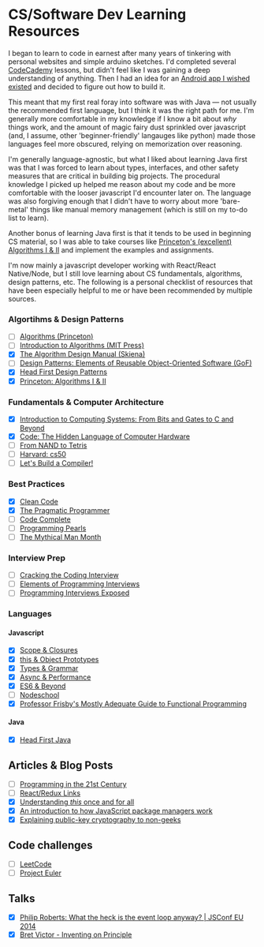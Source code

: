 # CS/Software Dev Learning Resources
I began to learn to code in earnest after many years of tinkering with personal websites and simple arduino sketches. I'd completed several [CodeCademy](http://www.codecademy.com) lessons, but didn't feel like I was gaining a deep understanding of anything. Then I had an idea for an [Android app I wished existed](https://play.google.com/store/apps/details?id=com.danielmerrill.defind&hl=en&pcampaignid=MKT-Other-global-all-co-prtnr-py-PartBadge-Mar2515-1) and decided to figure out how to build it.

This meant that my first real foray into software was with Java — not usually the recommended first language, but I think it was the right path for me. I'm generally more comfortable in my knowledge if I know a bit about _why_ things work, and the amount of magic fairy dust sprinkled over javascript (and, I assume, other 'beginner-friendly' langauges like python) made those languages feel more obscured, relying on memorization over reasoning. 

I'm generally language-agnostic, but what I liked about learning Java first was that I was forced to learn about types, interfaces, and other safety measures that are critical in building big projects. The procedural knowledge I picked up helped me reason about my code and be more comfortable with the looser javascript I'd encounter later on. The language was also forgiving enough that I didn't have to worry about more 'bare-metal' things like manual memory management (which is still on my to-do list to learn).

Another bonus of learning Java first is that it tends to be used in beginning CS material, so I was able to take courses like [Princeton's (excellent) Algorithms I & II](https://www.coursera.org/learn/algorithms-part1) and implement the examples and assignments.

I'm now mainly a javascript developer working with React/React Native/Node, but I still love learning about CS fundamentals, algorithms, design patterns, etc. The following is a personal checklist of resources that have been especially helpful to me or have been recommended by multiple sources.

### Algortihms & Design Patterns
- [ ] [Algorithms (Princeton)](https://www.amazon.com/Algorithms-4th-Robert-Sedgewick/dp/032157351X/ref=sr_1_1?ie=UTF8&qid=1487191473&sr=8-1&keywords=algorithms+sedgewick)
- [ ] [Introduction to Algorithms (MIT Press)](https://www.amazon.com/Introduction-Algorithms-3rd-MIT-Press/dp/0262033844/ref=sr_1_1?ie=UTF8&qid=1487191546&sr=8-1&keywords=algorithms+MIT)
- [x] [The Algorithm Design Manual (Skiena)](https://www.amazon.com/Algorithm-Design-Manual-Steven-Skiena/dp/1848000693)
- [ ] [Design Patterns: Elements of Reusable Object-Oriented Software (GoF)](https://www.amazon.com/Design-Patterns-Elements-Reusable-Object-Oriented/dp/0201633612/ref=sr_1_1?s=books&ie=UTF8&qid=1486752102&sr=1-1&keywords=design+patterns)
- [x] [Head First Design Patterns](https://www.amazon.com/Head-First-Design-Patterns-Brain-Friendly/dp/0596007124)
- [x] [Princeton: Algorithms I & II](https://www.coursera.org/learn/algorithms-part1)

### Fundamentals & Computer Architecture
- [x] [Introduction to Computing Systems: From Bits and Gates to C and Beyond](https://www.amazon.com/Introduction-Computing-Systems-Gates-Beyond/dp/0072467509/ref=sr_1_1?s=books&ie=UTF8&qid=1486664659&sr=1-1&keywords=from+bits+to+gates)
- [x] [Code: The Hidden Language of Computer Hardware](https://www.amazon.com/Code-Language-Computer-Hardware-Software/dp/0735611319)
- [ ] [From NAND to Tetris](https://www.coursera.org/learn/build-a-computer)
- [ ] [Harvard: cs50](https://www.edx.org/course/introduction-computer-science-harvardx-cs50x)
- [ ] [Let's Build a Compiler!](http://compilers.iecc.com/crenshaw/)

### Best Practices
- [x] [Clean Code](https://www.amazon.com/Clean-Code-Handbook-Software-Craftsmanship/dp/0132350882)
- [x] [The Pragmatic Programmer](https://www.amazon.com/Pragmatic-Programmer-Journeyman-Master/dp/020161622X/ref=pd_sbs_14_t_1?_encoding=UTF8&psc=1&refRID=J5R0F4PC8XBE3TTZDP6Z)
- [ ] [Code Complete](https://www.amazon.com/Code-Complete-Practical-Handbook-Construction/dp/0735619670)
- [ ] [Programming Pearls](https://www.amazon.com/Programming-Pearls-2nd-Jon-Bentley/dp/0201657880)
- [ ] [The Mythical Man Month](https://www.amazon.com/Mythical-Man-Month-Software-Engineering-Anniversary/dp/0201835959/ref=sr_1_1?ie=UTF8&qid=1487142293&sr=8-1&keywords=mythical+man+month)

### Interview Prep
- [ ] [Cracking the Coding Interview](https://www.amazon.com/Cracking-Coding-Interview-Programming-Questions/dp/0984782850/ref=pd_sim_14_1?_encoding=UTF8&pd_rd_i=0984782850&pd_rd_r=TJPH4FD1QV5TSGXKJMNH&pd_rd_w=jx4ta&pd_rd_wg=A0Wqa&psc=1&refRID=TJPH4FD1QV5TSGXKJMNH)
- [ ] [Elements of Programming Interviews](https://www.amazon.com/Elements-Programming-Interviews-Insiders-Guide/dp/1479274836)
- [ ] [Programming Interviews Exposed](https://www.amazon.com/Programming-Interviews-Exposed-Secrets-Landing/dp/1118261364/ref=pd_sbs_14_t_0?_encoding=UTF8&psc=1&refRID=AYJYGYBBJQ9DFRY2YZW7)

### Languages
#### Javascript
- [x] [Scope & Closures](https://github.com/getify/You-Dont-Know-JS/blob/master/scope%20&%20closures/README.md#you-dont-know-js-scope--closures)
- [x] [this & Object Prototypes](https://github.com/getify/You-Dont-Know-JS/blob/master/this%20&%20object%20prototypes/README.md#you-dont-know-js-this--object-prototypes)
- [x] [Types & Grammar](https://github.com/getify/You-Dont-Know-JS/blob/master/types%20&%20grammar/README.md#you-dont-know-js-types--grammar)
- [x] [Async & Performance](https://github.com/getify/You-Dont-Know-JS/blob/master/async%20&%20performance/README.md#you-dont-know-js-async--performance)
- [x] [ES6 & Beyond](https://github.com/getify/You-Dont-Know-JS/blob/master/es6%20&%20beyond/README.md#you-dont-know-js-es6--beyond)
- [ ] [Nodeschool](https://nodeschool.io/)
- [x] [Professor Frisby's Mostly Adequate Guide to Functional Programming](https://drboolean.gitbooks.io/mostly-adequate-guide/content/)

#### Java
- [x] [Head First Java](https://www.amazon.com/Head-First-Java-Kathy-Sierra/dp/0596009208/ref=pd_sbs_14_t_1?_encoding=UTF8&psc=1&refRID=CRZ192X55A2DSC25MA4Q)

## Articles & Blog Posts
- [ ] [Programming in the 21st Century](http://prog21.dadgum.com/)
- [ ] [React/Redux Links](https://github.com/markerikson/react-redux-links)
- [x] [Understanding _this_ once and for all](https://journeyintojavascript.quora.com/understanding-this-once-and-for-all)
- [x] [An introduction to how JavaScript package managers work](https://medium.freecodecamp.com/javascript-package-managers-101-9afd926add0a#.4fa1bk7eu)
- [x] [Explaining public-key cryptography to non-geeks](https://medium.com/@vrypan/explaining-public-key-cryptography-to-non-geeks-f0994b3c2d5#.sx0wi3jis)

## Code challenges
- [ ] [LeetCode](http://www.leetcode.com)
- [ ] [Project Euler](http://www.projecteuler.net)

## Talks
- [x] [Philip Roberts: What the heck is the event loop anyway? | JSConf EU 2014](https://www.youtube.com/watch?v=8aGhZQkoFbQ)
- [x] [Bret Victor - Inventing on Principle](https://vimeo.com/36579366)
